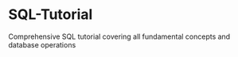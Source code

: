 # SQL-Tutorial
Comprehensive SQL tutorial covering all fundamental concepts and database operations
